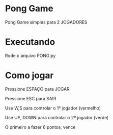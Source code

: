 # Pong Game
Pong Game simples para 2 JOGADORES

#  Executando
Rode o arquivo PONG.py

# Como jogar
Pressione ESPAÇO para JOGAR
<p> Pressione ESC para SAIR
<p>Use W,S para controlar o 1º jogador (vermelho)
<p> Use UP, DOWN para controlar o 2º jogador (verde)
<p>O primeiro a fazer 6 pontos, vence

